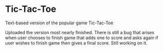 # Tic-Tac-Toe
Text-based version of the popular game Tic-Tac-Toe

Uploaded the version most nearly finished. There is still a bug that arises when user chooses to finish game that adds one to score and asks again if user wishes to finish game then gives a final score. Still working on it. 
